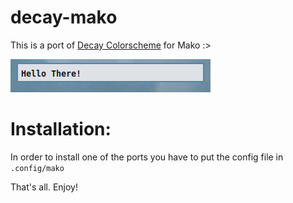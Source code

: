 # decay-mako
This is a port of [Decay Colorscheme](https://github.com/decaycs) for Mako :>

![Light Decacy](./misc/light-decay.png)

# Installation:
In order to install one of the ports you have to put the config file in `.config/mako`

That's all. Enjoy!
